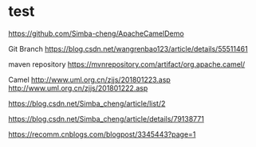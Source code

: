 # test
https://github.com/Simba-cheng/ApacheCamelDemo

Git Branch
https://blog.csdn.net/wangrenbao123/article/details/55511461

maven repository
https://mvnrepository.com/artifact/org.apache.camel/

Camel
http://www.uml.org.cn/zjjs/201801223.asp
http://www.uml.org.cn/zjjs/201801222.asp

https://blog.csdn.net/Simba_cheng/article/list/2

https://blog.csdn.net/Simba_cheng/article/details/79138771

https://recomm.cnblogs.com/blogpost/3345443?page=1
